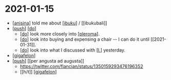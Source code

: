 # 2021-01-15

- [[anisina]] told me about [[ibuku]] / [[ibukubali]]
- [[push]] [[do]]
  - [[do]] look more closely into [[pleroma]].
  - [[do]] look into buying and expensing a chair -- I can do it until [[2021-01-31]].
  - [[do]] look into what I discussed with [[l.]] yesterday.
- [[gigafelon]]
- [[push]] [[per angusta ad augusta]]
  - https://twitter.com/flancian/status/1350159293476196352
  - [[h/t]] [[gigafelon]]


[//begin]: # "Autogenerated link references for markdown compatibility"
[anisina]: ../anisina "Anisina"
[ibuku]: ../ibuku "Ibuku"
[push]: ../push "Push"
[do]: ../do "Do"
[pleroma]: ../pleroma "Pleroma"
[l.]: ../l. "L."
[gigafelon]: ../gigafelon "Gigafelon"
[//end]: # "Autogenerated link references"